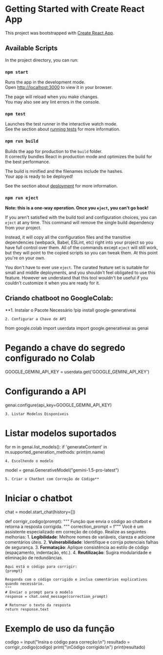 # Getting Started with Create React App

This project was bootstrapped with [Create React App](https://github.com/facebook/create-react-app).

## Available Scripts

In the project directory, you can run:

### `npm start`

Runs the app in the development mode.\
Open [http://localhost:3000](http://localhost:3000) to view it in your browser.

The page will reload when you make changes.\
You may also see any lint errors in the console.

### `npm test`

Launches the test runner in the interactive watch mode.\
See the section about [running tests](https://facebook.github.io/create-react-app/docs/running-tests) for more information.

### `npm run build`

Builds the app for production to the `build` folder.\
It correctly bundles React in production mode and optimizes the build for the best performance.

The build is minified and the filenames include the hashes.\
Your app is ready to be deployed!

See the section about [deployment](https://facebook.github.io/create-react-app/docs/deployment) for more information.

### `npm run eject`

**Note: this is a one-way operation. Once you `eject`, you can't go back!**

If you aren't satisfied with the build tool and configuration choices, you can `eject` at any time. This command will remove the single build dependency from your project.

Instead, it will copy all the configuration files and the transitive dependencies (webpack, Babel, ESLint, etc) right into your project so you have full control over them. All of the commands except `eject` will still work, but they will point to the copied scripts so you can tweak them. At this point you're on your own.

You don't have to ever use `eject`. The curated feature set is suitable for small and middle deployments, and you shouldn't feel obligated to use this feature. However we understand that this tool wouldn't be useful if you couldn't customize it when you are ready for it.

## Criando chatboot no GoogleColab:


**1. Instalar o Pacote Necessário
!pip install google-generativeai

	2. Configurar a Chave de API
from google.colab import userdata
import google.generativeai as genai

# Pegando a chave do segredo configurado no Colab
GOOGLE_GEMINI_API_KEY = userdata.get('GOOGLE_GEMINI_API_KEY')

# Configurando a API
genai.configure(api_key=GOOGLE_GEMINI_API_KEY)

	3. Listar Modelos Disponíveis
# Listar modelos suportados
for m in genai.list_models():
    if 'generateContent' in m.supported_generation_methods:
        print(m.name)

	4. Escolhendo o modelo
model = genai.GenerativeModel("gemini-1.5-pro-latest")


	5. Criar o Chatbot com Correção de Código**

# Iniciar o chatbot
chat = model.start_chat(history=[])

def corrigir_codigo(prompt):
    """
    Função que envia o código ao chatbot e retorna a resposta corrigida.
    """
    correction_prompt = f"""
    Você é um assistente especializado em correção de código. Realize as seguintes melhorias:
    1. **Legibilidade**: Melhore nomes de variáveis, clareza e adicione comentários úteis.
    2. **Vulnerabilidade**: Identifique e corrija potenciais falhas de segurança.
    3. **Formatação**: Aplique consistência ao estilo de código (espaçamento, indentação, etc.).
    4. **Reutilização**: Sugira modularidade e eliminação de redundâncias.

    Aqui está o código para corrigir:
    {prompt}

    Responda com o código corrigido e inclua comentários explicativos quando necessário.
    """
    # Enviar o prompt para o modelo
    response = chat.send_message(correction_prompt)
    
    # Retornar o texto da resposta
    return response.text

# Exemplo de uso da função
codigo = input("Insira o código para correção:\n")
resultado = corrigir_codigo(codigo)
print("\nCódigo corrigido:\n")
print(resultado)
